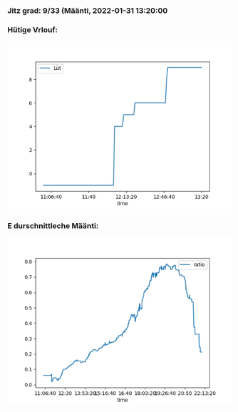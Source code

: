 ### Jitz grad: 9/33 (Määnti, 2022-01-31 13:20:00

### Hütige Vrlouf:
![Graph](Today.png)

### E durschnittleche Määnti:
![Graph](Määnti.png)